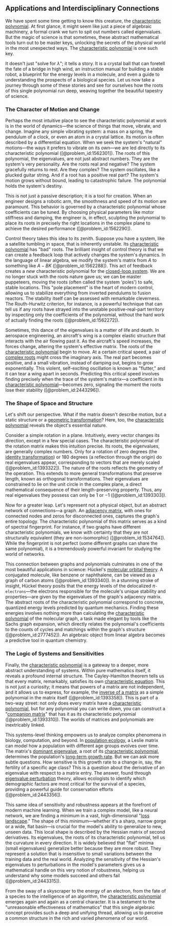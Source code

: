 ## Applications and Interdisciplinary Connections

We have spent some time getting to know this creature, the [characteristic polynomial](@article_id:150415). At first glance, it might seem like just a piece of algebraic machinery, a formal crank we turn to spit out numbers called eigenvalues. But the magic of science is that sometimes, these abstract mathematical tools turn out to be master keys, unlocking the secrets of the physical world in the most unexpected ways. The [characteristic polynomial](@article_id:150415) is one such key.

It doesn't just "solve for $\lambda$"; it tells a story. It is a crystal ball that can foretell the fate of a bridge in high wind, an instruction manual for building a stable robot, a blueprint for the energy levels in a molecule, and even a guide to understanding the prospects of a biological species. Let us now take a journey through some of these stories and see for ourselves how the roots of this single polynomial run deep, weaving together the beautiful tapestry of science.

### The Character of Motion and Change

Perhaps the most intuitive place to see the characteristic polynomial at work is in the world of dynamics—the science of things that move, vibrate, and change. Imagine any simple vibrating system: a mass on a spring, the pendulum of a clock, or even an atom in a crystal lattice. Its motion is often described by a differential equation. When we seek the system's "natural" motions—the ways it prefers to vibrate on its own—we are led directly to its characteristic polynomial ([@problem_id:1562301]). The roots of this polynomial, the eigenvalues, are not just abstract numbers. They are the system's very personality. Are the roots real and negative? The system gracefully returns to rest. Are they complex? The system oscillates, like a plucked guitar string. And if a root has a positive real part? The system's motion grows without bound, leading to catastrophic failure. The polynomial holds the system's destiny.

This is not just a passive description; it is a tool for creation. When an engineer designs a robotic arm, the smoothness and speed of its motion are paramount. This behavior is governed by a characteristic polynomial whose coefficients can be tuned. By choosing physical parameters like motor stiffness and damping, the engineer is, in effect, sculpting the polynomial to place its roots in precisely the right locations in the complex plane to achieve the desired performance ([@problem_id:1562290]).

Control theory takes this idea to its zenith. Suppose you have a system, like a satellite tumbling in space, that is inherently unstable. Its [characteristic polynomial](@article_id:150415) has "bad" roots. The brilliant insight of control theory is that we can create a feedback loop that actively changes the system's dynamics. In the language of linear algebra, we modify the system's matrix from $A$ to something like $A-BK$ ([@problem_id:1562288]). This act of feedback creates a *new* characteristic polynomial for the [closed-loop system](@article_id:272405). We are no longer stuck with the roots nature gave us; we can be master puppeteers, moving the roots (often called the system 'poles') to safe, stable locations. This "pole placement" is the heart of modern control, allowing us to stabilize everything from inverted pendulums to fusion reactors. The stability itself can be assessed with remarkable cleverness. The Routh-Hurwitz criterion, for instance, is a powerful technique that can tell us if any roots have strayed into the unstable positive-real-part territory by inspecting only the coefficients of the polynomial, without the hard work of actually finding the roots ([@problem_id:1562272]).

Sometimes, this dance of the eigenvalues is a matter of life and death. In aerospace engineering, an aircraft's wing is a complex elastic structure that interacts with the air flowing past it. As the aircraft's speed increases, the forces change, altering the system's effective matrix. The roots of the [characteristic polynomial](@article_id:150415) begin to move. At a certain critical speed, a pair of [complex roots](@article_id:172447) might cross the imaginary axis. The real part becomes positive, and a small vibration, instead of damping out, begins to grow exponentially. This violent, self-exciting oscillation is known as "flutter," and it can tear a wing apart in seconds. Predicting this critical speed involves finding precisely when the trace of the system's matrix—a coefficient in its [characteristic polynomial](@article_id:150415)—becomes zero, signaling the moment the roots lose their stability ([@problem_id:2443296]).

### The Shape of Space and Structure

Let's shift our perspective. What if the matrix doesn't describe motion, but a static structure or a [geometric transformation](@article_id:167008)? Here, too, the [characteristic polynomial](@article_id:150415) reveals the object's essential nature.

Consider a simple rotation in a plane. Intuitively, every vector changes its direction, except in a few special cases. The characteristic polynomial of the rotation matrix makes this intuition precise. Its roots, the eigenvalues, are generally complex numbers. Only for a rotation of zero degrees (the [identity transformation](@article_id:264177)) or 180 degrees (a reflection through the origin) do real eigenvalues appear, corresponding to vectors that are merely scaled ([@problem_id:1393322]). The nature of the roots reflects the geometry of the operation. This extends to more general transformations that preserve length, known as orthogonal transformations. Their eigenvalues are constrained to lie on the unit circle in the complex plane, a direct mathematical consequence of their length-preserving property. Thus, any real eigenvalues they possess can only be $1$ or $-1$ ([@problem_id:1393303]).

Now for a greater leap. Let's represent not a physical object, but an abstract network of connections—a graph. An [adjacency matrix](@article_id:150516), with ones for connected nodes and zeros for disconnected ones, captures the graph's entire topology. The characteristic polynomial of this matrix serves as a kind of spectral fingerprint. For instance, if two graphs have different characteristic polynomials, we know with certainty that they are not structurally equivalent (they are non-isomorphic) ([@problem_id:1534764]). While the fingerprint is not perfect (some different graphs can share the same polynomial), it is a tremendously powerful invariant for studying the world of networks.

This connection between graphs and polynomials culminates in one of the most beautiful applications in science: Hückel's [molecular orbital theory](@article_id:136555). A conjugated molecule, like benzene or naphthalene, can be viewed as a graph of carbon atoms ([@problem_id:1393340]). In a stunning stroke of insight, Hückel theory posits that the energy levels of the delocalized $\pi$`-electrons`—the electrons responsible for the molecule's unique stability and properties—are given by the eigenvalues of the graph's adjacency matrix. The abstract roots of the characteristic polynomial correspond to concrete, quantized energy levels predicted by quantum mechanics. Finding these energies involves nothing more than calculating the [characteristic polynomial](@article_id:150415) of the molecular graph, a task made elegant by tools like the Sachs graph expansion, which directly relates the polynomial's coefficients to the counts of cycles and matchings within the graph's structure ([@problem_id:2777452]). An algebraic object from linear algebra becomes a predictive tool in quantum chemistry.

### The Logic of Systems and Sensitivities

Finally, the [characteristic polynomial](@article_id:150415) is a gateway to a deeper, more abstract understanding of systems. Within pure mathematics itself, it reveals a profound internal structure. The Cayley-Hamilton theorem tells us that every matrix, remarkably, satisfies its own [characteristic equation](@article_id:148563). This is not just a curiosity; it means that powers of a matrix are not independent, and it allows us to express, for example, the [inverse of a matrix](@article_id:154378) as a simple polynomial in the matrix itself ([@problem_id:1393358]). This is part of a two-way street: not only does every matrix have a [characteristic polynomial](@article_id:150415), but for any polynomial you can write down, you can construct a "[companion matrix](@article_id:147709)" that has it as its characteristic polynomial ([@problem_id:1393310]). The worlds of matrices and polynomials are inextricably linked.

This systems-level thinking empowers us to analyze complex phenomena in biology, computation, and beyond. In [population ecology](@article_id:142426), a Leslie matrix can model how a population with different age groups evolves over time. The matrix's [dominant eigenvalue](@article_id:142183), a root of its [characteristic polynomial](@article_id:150415), determines the population's [long-term growth rate](@article_id:194259). But we can ask more subtle questions. How sensitive is this growth rate to a change in, say, the fertility of a specific age class? This is a question about the derivative of an eigenvalue with respect to a matrix entry. The answer, found through [eigenvalue perturbation](@article_id:151538) theory, allows ecologists to identify which demographic factors are most critical for the survival of a species, providing a powerful guide for conservation efforts ([@problem_id:2443356]).

This same idea of sensitivity and robustness appears at the forefront of modern machine learning. When we train a complex model, like a neural network, we are finding a minimum in a vast, high-dimensional "[loss landscape](@article_id:139798)." The shape of this minimum—whether it's a sharp, narrow gorge or a wide, flat basin—is crucial for the model's ability to generalize to new, unseen data. This local shape is described by the Hessian matrix of second derivatives. Its eigenvalues, the roots of its characteristic polynomial, tell us the curvature in every direction. It is widely believed that "flat" minima (small eigenvalues) generalize better because they are more robust. They represent a solution that is insensitive to small variations between the training data and the real world. Analyzing the sensitivity of the Hessian's eigenvalues to perturbations in the model's parameters gives us a mathematical handle on this very notion of robustness, helping us understand why some models succeed and others fail ([@problem_id:2443315]).

From the sway of a skyscraper to the energy of an electron, from the fate of a species to the intelligence of an algorithm, the [characteristic polynomial](@article_id:150415) emerges again and again as a central character. It is a testament to the "unreasonable effectiveness of mathematics" that this single algebraic concept provides such a deep and unifying thread, allowing us to perceive a common structure in the rich and varied phenomena of our world.